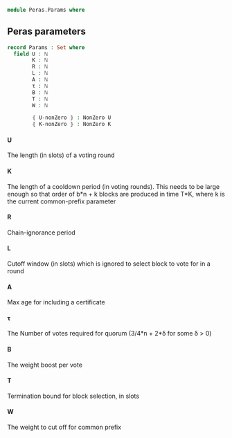 ```agda
module Peras.Params where
```
<!--
```agda
open import Agda.Builtin.Float
open import Data.Nat using (ℕ; NonZero)
```
-->
## Peras parameters
```agda
record Params : Set where
  field U : ℕ
        K : ℕ
        R : ℕ
        L : ℕ
        A : ℕ
        τ : ℕ
        B : ℕ
        T : ℕ
        W : ℕ

        ⦃ U-nonZero ⦄ : NonZero U
        ⦃ K-nonZero ⦄ : NonZero K

```
#### U
The length (in slots) of a voting round

#### K
The length of a cooldown period (in voting rounds). This needs to be large enough so that order of b\*n + k blocks are produced in time T\*K, where k is the current common-prefix parameter

#### R
Chain-ignorance period

#### L
Cutoff window (in slots) which is ignored to select block to vote for in a round

#### A
Max age for including a certificate

#### τ
The Number of votes required for quorum (3/4\*n + 2\*δ for some δ > 0)

#### B
The weight boost per vote

#### T
Termination bound for block selection, in slots

#### W
The weight to cut off for common prefix
